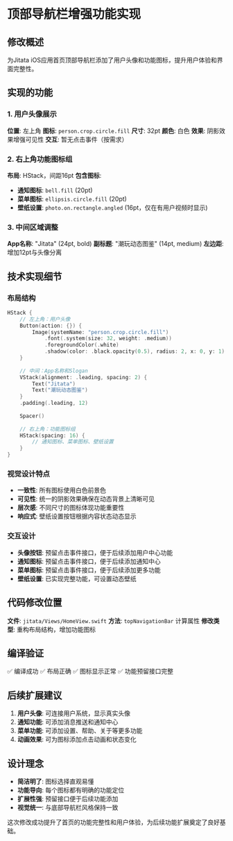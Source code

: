 # 顶部导航栏增强功能实现

## 修改概述
为Jitata iOS应用首页顶部导航栏添加了用户头像和功能图标，提升用户体验和界面完整性。

## 实现的功能

### 1. 用户头像展示
**位置**: 左上角
**图标**: `person.crop.circle.fill`
**尺寸**: 32pt
**颜色**: 白色
**效果**: 阴影效果增强可见性
**交互**: 暂无点击事件（按需求）

### 2. 右上角功能图标组
**布局**: HStack，间距16pt
**包含图标**:
- **通知图标**: `bell.fill` (20pt)
- **菜单图标**: `ellipsis.circle.fill` (20pt)  
- **壁纸设置**: `photo.on.rectangle.angled` (16pt，仅在有用户视频时显示)

### 3. 中间区域调整
**App名称**: "Jitata" (24pt, bold)
**副标题**: "潮玩动态图鉴" (14pt, medium)
**左边距**: 增加12pt与头像分离

## 技术实现细节

### 布局结构
```swift
HStack {
    // 左上角：用户头像
    Button(action: {}) {
        Image(systemName: "person.crop.circle.fill")
            .font(.system(size: 32, weight: .medium))
            .foregroundColor(.white)
            .shadow(color: .black.opacity(0.5), radius: 2, x: 0, y: 1)
    }
    
    // 中间：App名称和Slogan
    VStack(alignment: .leading, spacing: 2) {
        Text("Jitata")
        Text("潮玩动态图鉴")
    }
    .padding(.leading, 12)
    
    Spacer()
    
    // 右上角：功能图标组
    HStack(spacing: 16) {
        // 通知图标、菜单图标、壁纸设置
    }
}
```

### 视觉设计特点
- **一致性**: 所有图标使用白色前景色
- **可见性**: 统一的阴影效果确保在动态背景上清晰可见
- **层次感**: 不同尺寸的图标体现功能重要性
- **响应式**: 壁纸设置按钮根据内容状态动态显示

### 交互设计
- **头像按钮**: 预留点击事件接口，便于后续添加用户中心功能
- **通知图标**: 预留点击事件接口，便于后续添加通知中心
- **菜单图标**: 预留点击事件接口，便于后续添加更多功能
- **壁纸设置**: 已实现完整功能，可设置动态壁纸

## 代码修改位置
**文件**: `jitata/Views/HomeView.swift`
**方法**: `topNavigationBar` 计算属性
**修改类型**: 重构布局结构，增加功能图标

## 编译验证
✅ 编译成功
✅ 布局正确
✅ 图标显示正常
✅ 功能预留接口完整

## 后续扩展建议
1. **用户头像**: 可连接用户系统，显示真实头像
2. **通知功能**: 可添加消息推送和通知中心
3. **菜单功能**: 可添加设置、帮助、关于等更多功能
4. **动画效果**: 可为图标添加点击动画和状态变化

## 设计理念
- **简洁明了**: 图标选择直观易懂
- **功能导向**: 每个图标都有明确的功能定位
- **扩展性强**: 预留接口便于后续功能添加
- **视觉统一**: 与底部导航栏风格保持一致

这次修改成功提升了首页的功能完整性和用户体验，为后续功能扩展奠定了良好基础。 